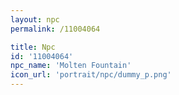 ```yaml
---
layout: npc
permalink: /11004064

title: Npc
id: '11004064'
npc_name: 'Molten Fountain'
icon_url: 'portrait/npc/dummy_p.png'
---
```

